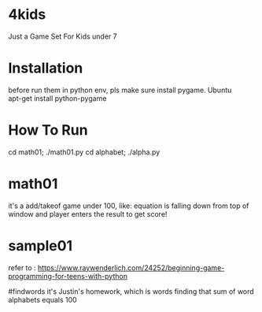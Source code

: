 # 4kids
Just a Game Set For Kids under 7

# Installation
before run them in python env, pls make sure install pygame.
Ubuntu  
apt-get install python-pygame

# How To Run
cd math01; ./math01.py
cd alphabet; ./alpha.py

# math01
it's a add/takeof game under 100, like: equation is falling down from top of window and player enters the result to get score!

# sample01
refer to : https://www.raywenderlich.com/24252/beginning-game-programming-for-teens-with-python

#findwords
it's Justin's homework, which is words finding that sum of word alphabets equals 100
